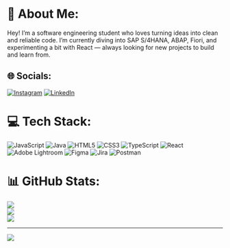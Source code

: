 <!--
**CPaetzold/CPaetzold** is a ✨ _special_ ✨ repository because its `README.md` (this file) appears on your GitHub profile.-->

# 💫 About Me:
Hey! I’m a software engineering student who loves turning ideas into clean and reliable code. I’m currently diving into SAP S/4HANA, ABAP, Fiori, and experimenting a bit with React — always looking for new projects to build and learn from.


## 🌐 Socials:
[![Instagram](https://img.shields.io/badge/Instagram-%23E4405F.svg?logo=Instagram&logoColor=white)](https://instagram.com/c7_lemon) [![LinkedIn](https://img.shields.io/badge/LinkedIn-%230077B5.svg?logo=linkedin&logoColor=white)](https://linkedin.com/in/CedricPaetzold) 

# 💻 Tech Stack:
![JavaScript](https://img.shields.io/badge/javascript-%23323330.svg?style=for-the-badge&logo=javascript&logoColor=%23F7DF1E) ![Java](https://img.shields.io/badge/java-%23ED8B00.svg?style=for-the-badge&logo=openjdk&logoColor=white) ![HTML5](https://img.shields.io/badge/html5-%23E34F26.svg?style=for-the-badge&logo=html5&logoColor=white) ![CSS3](https://img.shields.io/badge/css3-%231572B6.svg?style=for-the-badge&logo=css3&logoColor=white) ![TypeScript](https://img.shields.io/badge/typescript-%23007ACC.svg?style=for-the-badge&logo=typescript&logoColor=white) ![React](https://img.shields.io/badge/react-%2320232a.svg?style=for-the-badge&logo=react&logoColor=%2361DAFB) ![Adobe Lightroom](https://img.shields.io/badge/Adobe%20Lightroom-31A8FF.svg?style=for-the-badge&logo=Adobe%20Lightroom&logoColor=white) ![Figma](https://img.shields.io/badge/figma-%23F24E1E.svg?style=for-the-badge&logo=figma&logoColor=white) ![Jira](https://img.shields.io/badge/jira-%230A0FFF.svg?style=for-the-badge&logo=jira&logoColor=white) ![Postman](https://img.shields.io/badge/Postman-FF6C37?style=for-the-badge&logo=postman&logoColor=white)
# 📊 GitHub Stats:
![](https://github-readme-stats.vercel.app/api?username=CPaetzold&theme=dark&hide_border=true&include_all_commits=true&count_private=true)<br/>
![](https://nirzak-streak-stats.vercel.app/?user=CPaetzold&theme=dark&hide_border=true)<br/>
![](https://github-readme-stats.vercel.app/api/top-langs/?username=CPaetzold&theme=dark&hide_border=true&include_all_commits=true&count_private=true&layout=compact)

---
[![](https://visitcount.itsvg.in/api?id=CPaetzold&icon=0&color=0)](https://visitcount.itsvg.in)

<!-- Proudly created with GPRM ( https://gprm.itsvg.in ) -->
